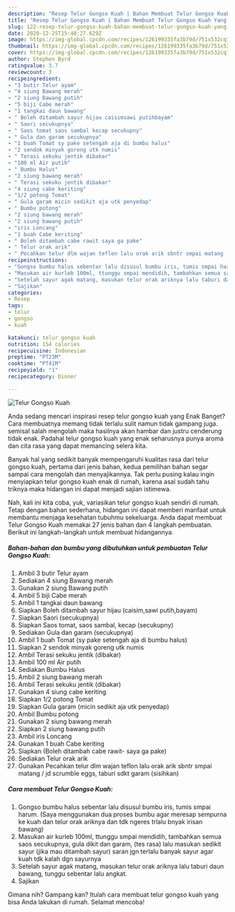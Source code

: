 ```yaml
---
description: "Resep Telur Gongso Kuah | Bahan Membuat Telur Gongso Kuah Yang Menggugah Selera"
title: "Resep Telur Gongso Kuah | Bahan Membuat Telur Gongso Kuah Yang Menggugah Selera"
slug: 122-resep-telur-gongso-kuah-bahan-membuat-telur-gongso-kuah-yang-menggugah-selera
date: 2020-12-25T15:48:27.629Z
image: https://img-global.cpcdn.com/recipes/126199335fa3b79d/751x532cq70/telur-gongso-kuah-foto-resep-utama.jpg
thumbnail: https://img-global.cpcdn.com/recipes/126199335fa3b79d/751x532cq70/telur-gongso-kuah-foto-resep-utama.jpg
cover: https://img-global.cpcdn.com/recipes/126199335fa3b79d/751x532cq70/telur-gongso-kuah-foto-resep-utama.jpg
author: Stephen Byrd
ratingvalue: 3.7
reviewcount: 3
recipeingredient:
- "3 butir Telur ayam"
- "4 siung Bawang merah"
- "2 siung Bawang putih"
- "5 biji Cabe merah"
- "1 tangkai daun bawang"
- " Boleh ditambah sayur hijau caisimsawi putihbayam"
- " Saori secukupnya"
- " Saos tomat saos sambal kecap secukupny"
- " Gula dan garam secukupnya"
- "1 buah Tomat sy pake setengah aja di bumbu halus"
- "2 sendok minyak goreng utk numis"
- " Terasi sekuku jentik dibakar"
- "100 ml Air putih"
- " Bumbu Halus"
- "2 siung bawang merah"
- " Terasi sekuku jentik dibakar"
- "4 siung cabe keriting"
- "1/2 potong Tomat"
- " Gula garam micin sedikit aja utk penyedap"
- " Bumbu potong"
- "2 siung bawang merah"
- "2 siung bawang putih"
- "iris Loncang"
- "1 buah Cabe keriting"
- " Boleh ditambah cabe rawit saya ga pake"
- " Telur orak arik"
- " Pecahkan telur dlm wajan teflon lalu orak arik sbntr smpai matang  jd scrumble eggs taburi sdkt garam sisihkan"
recipeinstructions:
- "Gongso bumbu halus sebentar lalu disusul bumbu iris, tumis smpai harum. (Saya menggunakan dua proses bumbu agar meresap sempurna ke kuah dan telur orak ariknya dan tdk ngeres trlalu bnyak irisan bawang)"
- "Masukan air kurleb 100ml, ttunggu smpai mendidih, tambahkan semua saos secukupnya, gula dikit dan garam, (tes rasa) lalu masukan sedikit sayur (jika mau ditambah sayur) saran jgn terlalu banyak sayur agar kuah tdk kalah dgn sayurnya"
- "Setelah sayur agak matang, masukan telur orak ariknya lalu taburi daun bawang, tunggu sebentar lalu angkat."
- "Sajikan"
categories:
- Resep
tags:
- telur
- gongso
- kuah

katakunci: telur gongso kuah 
nutrition: 154 calories
recipecuisine: Indonesian
preptime: "PT23M"
cooktime: "PT41M"
recipeyield: "1"
recipecategory: Dinner

---
```



![Telur Gongso Kuah](https://img-global.cpcdn.com/recipes/126199335fa3b79d/751x532cq70/telur-gongso-kuah-foto-resep-utama.jpg)

Anda sedang mencari inspirasi resep telur gongso kuah yang Enak Banget? Cara membuatnya memang tidak terlalu sulit namun tidak gampang juga. semisal salah mengolah maka hasilnya akan hambar dan justru cenderung tidak enak. Padahal telur gongso kuah yang enak seharusnya punya aroma dan cita rasa yang dapat memancing selera kita.



Banyak hal yang sedikit banyak mempengaruhi kualitas rasa dari telur gongso kuah, pertama dari jenis bahan, kedua pemilihan bahan segar sampai cara mengolah dan menyajikannya. Tak perlu pusing kalau ingin menyiapkan telur gongso kuah enak di rumah, karena asal sudah tahu triknya maka hidangan ini dapat menjadi sajian istimewa.


Nah, kali ini kita coba, yuk, variasikan telur gongso kuah sendiri di rumah. Tetap dengan bahan sederhana, hidangan ini dapat memberi manfaat untuk membantu menjaga kesehatan tubuhmu sekeluarga. Anda dapat membuat Telur Gongso Kuah memakai 27 jenis bahan dan 4 langkah pembuatan. Berikut ini langkah-langkah untuk membuat hidangannya.

<!--inarticleads1-->

##### Bahan-bahan dan bumbu yang dibutuhkan untuk pembuatan Telur Gongso Kuah:

1. Ambil 3 butir Telur ayam
1. Sediakan 4 siung Bawang merah
1. Gunakan 2 siung Bawang putih
1. Ambil 5 biji Cabe merah
1. Ambil 1 tangkai daun bawang
1. Siapkan  Boleh ditambah sayur hijau (caisim,sawi putih,bayam)
1. Siapkan  Saori (secukupnya)
1. Siapkan  Saos tomat, saos sambal, kecap (secukupny)
1. Sediakan  Gula dan garam (secukupnya)
1. Ambil 1 buah Tomat (sy pake setengah aja di bumbu halus)
1. Siapkan 2 sendok minyak goreng utk numis
1. Ambil  Terasi sekuku jentik (dibakar)
1. Ambil 100 ml Air putih
1. Sediakan  Bumbu Halus
1. Ambil 2 siung bawang merah
1. Ambil  Terasi sekuku jentik (dibakar)
1. Gunakan 4 siung cabe keriting
1. Siapkan 1/2 potong Tomat
1. Siapkan  Gula garam (micin sedikit aja utk penyedap)
1. Ambil  Bumbu potong
1. Gunakan 2 siung bawang merah
1. Siapkan 2 siung bawang putih
1. Ambil iris Loncang
1. Gunakan 1 buah Cabe keriting
1. Siapkan  (Boleh ditambah cabe rawit- saya ga pake)
1. Sediakan  Telur orak arik
1. Gunakan  Pecahkan telur dlm wajan teflon lalu orak arik sbntr smpai matang / jd scrumble eggs, taburi sdkt garam (sisihkan)




<!--inarticleads2-->

##### Cara membuat Telur Gongso Kuah:

1. Gongso bumbu halus sebentar lalu disusul bumbu iris, tumis smpai harum. (Saya menggunakan dua proses bumbu agar meresap sempurna ke kuah dan telur orak ariknya dan tdk ngeres trlalu bnyak irisan bawang)
1. Masukan air kurleb 100ml, ttunggu smpai mendidih, tambahkan semua saos secukupnya, gula dikit dan garam, (tes rasa) lalu masukan sedikit sayur (jika mau ditambah sayur) saran jgn terlalu banyak sayur agar kuah tdk kalah dgn sayurnya
1. Setelah sayur agak matang, masukan telur orak ariknya lalu taburi daun bawang, tunggu sebentar lalu angkat.
1. Sajikan




Gimana nih? Gampang kan? Itulah cara membuat telur gongso kuah yang bisa Anda lakukan di rumah. Selamat mencoba!

